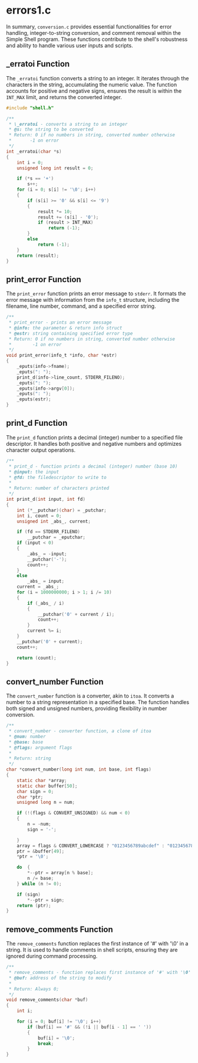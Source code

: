# errors1.c
In summary, `conversion.c` provides essential functionalities for error handling, integer-to-string conversion, and comment removal within the Simple Shell program. These functions contribute to the shell's robustness and ability to handle various user inputs and scripts.

## \_erratoi Function

The `_erratoi` function converts a string to an integer. It iterates through the characters in the string, accumulating the numeric value. The function accounts for positive and negative signs, ensures the result is within the `INT_MAX` limit, and returns the converted integer.

```c
#include "shell.h"

/**
 * \_erratoi - converts a string to an integer
 * @s: the string to be converted
 * Return: 0 if no numbers in string, converted number otherwise
 *       -1 on error
 */
int _erratoi(char *s)
{
    int i = 0;
    unsigned long int result = 0;

    if (*s == '+')
        s++;
    for (i = 0; s[i] != '\0'; i++)
    {
        if (s[i] >= '0' && s[i] <= '9')
        {
            result *= 10;
            result += (s[i] - '0');
            if (result > INT_MAX)
                return (-1);
        }
        else
            return (-1);
    }
    return (result);
}
```

## print_error Function

The `print_error` function prints an error message to `stderr`. It formats the error message with information from the `info_t` structure, including the filename, line number, command, and a specified error string.

```c
/**
 * print_error - prints an error message
 * @info: the parameter & return info struct
 * @estr: string containing specified error type
 * Return: 0 if no numbers in string, converted number otherwise
 *        -1 on error
 */
void print_error(info_t *info, char *estr)
{
    _eputs(info->fname);
    _eputs(": ");
    print_d(info->line_count, STDERR_FILENO);
    _eputs(": ");
    _eputs(info->argv[0]);
    _eputs(": ");
    _eputs(estr);
}
```

## print_d Function

The `print_d` function prints a decimal (integer) number to a specified file descriptor. It handles both positive and negative numbers and optimizes character output operations.

```c
/**
 * print_d - function prints a decimal (integer) number (base 10)
 * @input: the input
 * @fd: the filedescriptor to write to
 *
 * Return: number of characters printed
 */
int print_d(int input, int fd)
{
    int (*__putchar)(char) = _putchar;
    int i, count = 0;
    unsigned int _abs_, current;

    if (fd == STDERR_FILENO)
        __putchar = _eputchar;
    if (input < 0)
    {
        _abs_ = -input;
        __putchar('-');
        count++;
    }
    else
        _abs_ = input;
    current = _abs_;
    for (i = 1000000000; i > 1; i /= 10)
    {
        if (_abs_ / i)
        {
            __putchar('0' + current / i);
            count++;
        }
        current %= i;
    }
    __putchar('0' + current);
    count++;

    return (count);
}
```

## convert_number Function

The `convert_number` function is a converter, akin to `itoa`. It converts a number to a string representation in a specified base. The function handles both signed and unsigned numbers, providing flexibility in number conversion.

```c
/**
 * convert_number - converter function, a clone of itoa
 * @num: number
 * @base: base
 * @flags: argument flags
 *
 * Return: string
 */
char *convert_number(long int num, int base, int flags)
{
    static char *array;
    static char buffer[50];
    char sign = 0;
    char *ptr;
    unsigned long n = num;

    if (!(flags & CONVERT_UNSIGNED) && num < 0)
    {
        n = -num;
        sign = '-';

    }
    array = flags & CONVERT_LOWERCASE ? "0123456789abcdef" : "0123456789ABCDEF";
    ptr = &buffer[49];
    *ptr = '\0';

    do	{
        *--ptr = array[n % base];
        n /= base;
    } while (n != 0);

    if (sign)
        *--ptr = sign;
    return (ptr);
}
```

## remove_comments Function

The `remove_comments` function replaces the first instance of '#' with '\0' in a string. It is used to handle comments in shell scripts, ensuring they are ignored during command processing.

```c
/**
 * remove_comments - function replaces first instance of '#' with '\0'
 * @buf: address of the string to modify
 *
 * Return: Always 0;
 */
void remove_comments(char *buf)
{
    int i;

    for (i = 0; buf[i] != '\0'; i++)
        if (buf[i] == '#' && (!i || buf[i - 1] == ' '))
        {
            buf[i] = '\0';
            break;
        }
}
```
